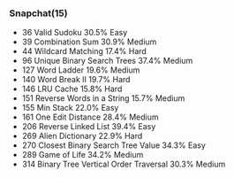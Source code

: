 ### Snapchat(15)
 * 36 Valid Sudoku 30.5% Easy
 * 39 Combination Sum 30.9% Medium
 * 44 Wildcard Matching 17.4% Hard
 * 96 Unique Binary Search Trees 37.4% Medium
 * 127 Word Ladder 19.6% Medium
 * 140 Word Break II 19.7% Hard
 * 146 LRU Cache 15.8% Hard
 * 151 Reverse Words in a String 15.7% Medium
 * 155 Min Stack 22.0% Easy
 * 161 One Edit Distance 28.4% Medium
 * 206 Reverse Linked List 39.4% Easy
 * 269 Alien Dictionary 22.9% Hard
 * 270 Closest Binary Search Tree Value 34.3% Easy
 * 289 Game of Life 34.2% Medium
 * 314 Binary Tree Vertical Order Traversal 30.3% Medium
